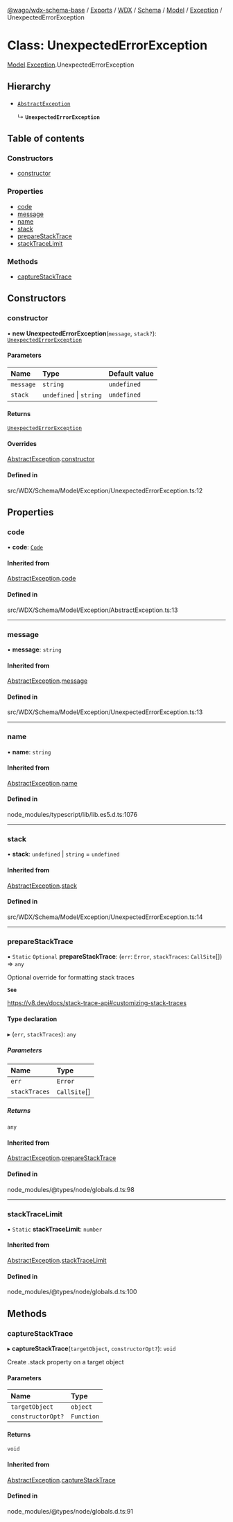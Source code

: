 [@wago/wdx-schema-base](../README.md) / [Exports](../modules.md) / [WDX](../modules/WDX.md) / [Schema](../modules/WDX.Schema.md) / [Model](../modules/WDX.Schema.Model.md) / [Exception](../modules/WDX.Schema.Model.Exception.md) / UnexpectedErrorException

# Class: UnexpectedErrorException

[Model](../modules/WDX.Schema.Model.md).[Exception](../modules/WDX.Schema.Model.Exception.md).UnexpectedErrorException

## Hierarchy

- [`AbstractException`](WDX.Schema.Model.Exception.AbstractException.md)

  ↳ **`UnexpectedErrorException`**

## Table of contents

### Constructors

- [constructor](WDX.Schema.Model.Exception.UnexpectedErrorException.md#constructor)

### Properties

- [code](WDX.Schema.Model.Exception.UnexpectedErrorException.md#code)
- [message](WDX.Schema.Model.Exception.UnexpectedErrorException.md#message)
- [name](WDX.Schema.Model.Exception.UnexpectedErrorException.md#name)
- [stack](WDX.Schema.Model.Exception.UnexpectedErrorException.md#stack)
- [prepareStackTrace](WDX.Schema.Model.Exception.UnexpectedErrorException.md#preparestacktrace)
- [stackTraceLimit](WDX.Schema.Model.Exception.UnexpectedErrorException.md#stacktracelimit)

### Methods

- [captureStackTrace](WDX.Schema.Model.Exception.UnexpectedErrorException.md#capturestacktrace)

## Constructors

### constructor

• **new UnexpectedErrorException**(`message`, `stack?`): [`UnexpectedErrorException`](WDX.Schema.Model.Exception.UnexpectedErrorException.md)

#### Parameters

| Name | Type | Default value |
| :------ | :------ | :------ |
| `message` | `string` | `undefined` |
| `stack` | `undefined` \| `string` | `undefined` |

#### Returns

[`UnexpectedErrorException`](WDX.Schema.Model.Exception.UnexpectedErrorException.md)

#### Overrides

[AbstractException](WDX.Schema.Model.Exception.AbstractException.md).[constructor](WDX.Schema.Model.Exception.AbstractException.md#constructor)

#### Defined in

src/WDX/Schema/Model/Exception/UnexpectedErrorException.ts:12

## Properties

### code

• **code**: [`Code`](../enums/WDX.Schema.Model.Exception.Code.md)

#### Inherited from

[AbstractException](WDX.Schema.Model.Exception.AbstractException.md).[code](WDX.Schema.Model.Exception.AbstractException.md#code)

#### Defined in

src/WDX/Schema/Model/Exception/AbstractException.ts:13

___

### message

• **message**: `string`

#### Inherited from

[AbstractException](WDX.Schema.Model.Exception.AbstractException.md).[message](WDX.Schema.Model.Exception.AbstractException.md#message)

#### Defined in

src/WDX/Schema/Model/Exception/UnexpectedErrorException.ts:13

___

### name

• **name**: `string`

#### Inherited from

[AbstractException](WDX.Schema.Model.Exception.AbstractException.md).[name](WDX.Schema.Model.Exception.AbstractException.md#name)

#### Defined in

node_modules/typescript/lib/lib.es5.d.ts:1076

___

### stack

• **stack**: `undefined` \| `string` = `undefined`

#### Inherited from

[AbstractException](WDX.Schema.Model.Exception.AbstractException.md).[stack](WDX.Schema.Model.Exception.AbstractException.md#stack)

#### Defined in

src/WDX/Schema/Model/Exception/UnexpectedErrorException.ts:14

___

### prepareStackTrace

▪ `Static` `Optional` **prepareStackTrace**: (`err`: `Error`, `stackTraces`: `CallSite`[]) => `any`

Optional override for formatting stack traces

**`See`**

https://v8.dev/docs/stack-trace-api#customizing-stack-traces

#### Type declaration

▸ (`err`, `stackTraces`): `any`

##### Parameters

| Name | Type |
| :------ | :------ |
| `err` | `Error` |
| `stackTraces` | `CallSite`[] |

##### Returns

`any`

#### Inherited from

[AbstractException](WDX.Schema.Model.Exception.AbstractException.md).[prepareStackTrace](WDX.Schema.Model.Exception.AbstractException.md#preparestacktrace)

#### Defined in

node_modules/@types/node/globals.d.ts:98

___

### stackTraceLimit

▪ `Static` **stackTraceLimit**: `number`

#### Inherited from

[AbstractException](WDX.Schema.Model.Exception.AbstractException.md).[stackTraceLimit](WDX.Schema.Model.Exception.AbstractException.md#stacktracelimit)

#### Defined in

node_modules/@types/node/globals.d.ts:100

## Methods

### captureStackTrace

▸ **captureStackTrace**(`targetObject`, `constructorOpt?`): `void`

Create .stack property on a target object

#### Parameters

| Name | Type |
| :------ | :------ |
| `targetObject` | `object` |
| `constructorOpt?` | `Function` |

#### Returns

`void`

#### Inherited from

[AbstractException](WDX.Schema.Model.Exception.AbstractException.md).[captureStackTrace](WDX.Schema.Model.Exception.AbstractException.md#capturestacktrace)

#### Defined in

node_modules/@types/node/globals.d.ts:91
